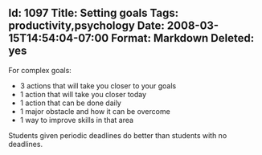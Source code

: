 Id: 1097
Title: Setting goals
Tags: productivity,psychology
Date: 2008-03-15T14:54:04-07:00
Format: Markdown
Deleted: yes
--------------
For complex goals:

-   3 actions that will take you closer to your goals
-   1 action that will take you closer today
-   1 action that can be done daily
-   1 major obstacle and how it can be overcome
-   1 way to improve skills in that area

Students given periodic deadlines do better than students with no
deadlines.
